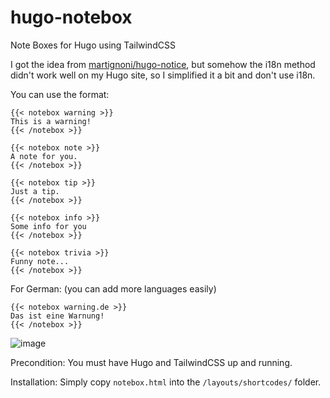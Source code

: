 # hugo-notebox
Note Boxes for Hugo using TailwindCSS

I got the idea from [martignoni/hugo-notice](https://github.com/martignoni/hugo-notice), but somehow the i18n method didn't work well on my Hugo site, so I simplified it a bit and don't use i18n.

You can use the format:

    {{< notebox warning >}}
    This is a warning!
    {{< /notebox >}}

    {{< notebox note >}}
    A note for you.
    {{< /notebox >}}

    {{< notebox tip >}}
    Just a tip.
    {{< /notebox >}}

    {{< notebox info >}}
    Some info for you
    {{< /notebox >}}  

    {{< notebox trivia >}}
    Funny note...
    {{< /notebox >}}
    
For German: (you can add more languages easily)
    
    {{< notebox warning.de >}}
    Das ist eine Warnung!
    {{< /notebox >}}

![image](https://user-images.githubusercontent.com/3244771/168051739-effe2bb7-7e85-417d-add8-27812950d7fe.png)


Precondition: You must have Hugo and TailwindCSS up and running.

Installation: Simply copy `notebox.html` into the `/layouts/shortcodes/` folder.
